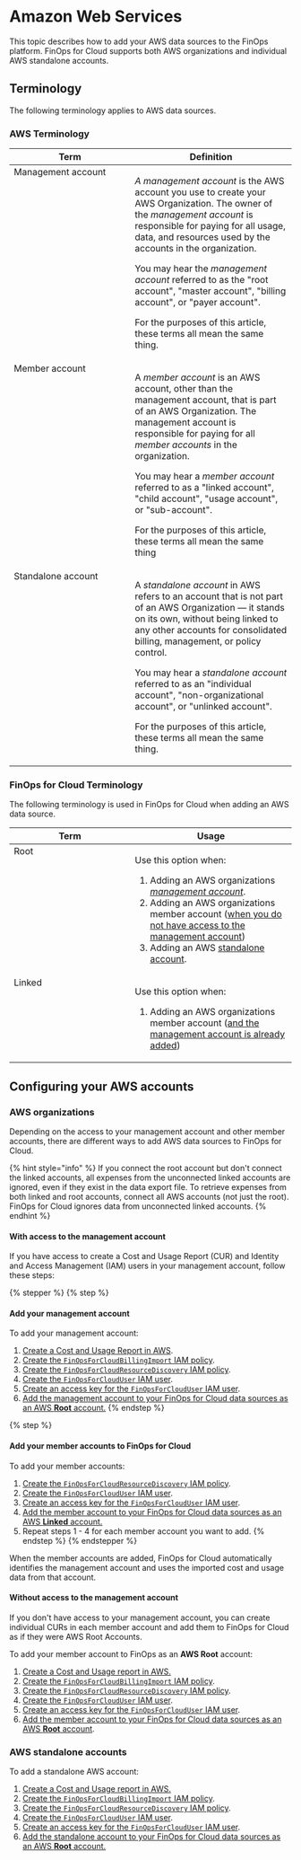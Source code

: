 # Amazon Web Services

This topic describes how to add your AWS data sources to the FinOps platform. FinOps for Cloud supports both AWS organizations and individual AWS standalone accounts.&#x20;

## Terminology

The following terminology applies to AWS data sources.

### AWS Terminology

<table><thead><tr><th width="200" valign="top">Term</th><th valign="top">Definition</th></tr></thead><tbody><tr><td valign="top">Management account</td><td valign="top"><p><em>A management account</em> is the AWS account you use to create your AWS Organization. The owner of the <em>management account</em> is responsible for paying for all usage, data, and resources used by the accounts in the organization.</p><p></p><p>You may hear the <em>management account</em> referred to as the "root account", "master account", "billing account", or "payer account".</p><p></p><p>For the purposes of this article, these terms all mean the same thing.</p></td></tr><tr><td valign="top">Member account</td><td valign="top"><p>A <em>member account</em> is an AWS account, other than the management account, that is part of an AWS Organization. The management account is responsible for paying for all <em>member accounts</em> in the organization.</p><p></p><p>You may hear a <em>member account</em> referred to as a "linked account", "child account", "usage account", or "sub-account".</p><p></p><p>For the purposes of this article, these terms all mean the same thing</p></td></tr><tr><td valign="top">Standalone account</td><td valign="top"><p>A <em>standalone account</em> in AWS refers to an account that is not part of an AWS Organization — it stands on its own, without being linked to any other accounts for consolidated billing, management, or policy control.</p><p></p><p>You may hear a <em>standalone account</em> referred to as an "individual account", "non-organizational account", or "unlinked account".</p><p></p><p>For the purposes of this article, these terms all mean the same thing.</p></td></tr></tbody></table>

### FinOps for Cloud Terminology <a href="#aws-organizations" id="aws-organizations"></a>

The following terminology is used in FinOps for Cloud when adding an AWS data source.

<table><thead><tr><th width="200" valign="top">Term</th><th valign="top">Usage</th></tr></thead><tbody><tr><td valign="top">Root</td><td valign="top"><p>Use this option when:</p><ol><li>Adding an AWS organizations <a href="./#with-access-to-the-management-account"><em>management account</em></a>.</li><li>Adding an AWS organizations member account (<a href="./#without-access-to-the-management-account">when you do not have access to the management account</a>)</li><li>Adding an AWS <a href="./#aws-standalone-accounts">standalone account</a>.</li></ol></td></tr><tr><td valign="top">Linked</td><td valign="top"><p>Use this option when:</p><ol><li>Adding an AWS organizations member account (<a href="./#with-access-to-the-management-account">and the management account is already added</a>)</li></ol></td></tr></tbody></table>

## Configuring your AWS accounts <a href="#aws-organizations" id="aws-organizations"></a>

### AWS organizations <a href="#aws-organizations" id="aws-organizations"></a>

Depending on the access to your management account and other member accounts, there are different ways to add AWS data sources to FinOps for Cloud.&#x20;

{% hint style="info" %}
If you connect the root account but don't connect the linked accounts, all expenses from the unconnected linked accounts are ignored, even if they exist in the data export file. To retrieve expenses from both linked and root accounts, connect all AWS accounts (not just the root). FinOps for Cloud ignores data from unconnected linked accounts.
{% endhint %}

#### With access to the management account <a href="#with-access-to-the-management-account" id="with-access-to-the-management-account"></a>

If you have access to create a Cost and Usage Report (CUR) and Identity and Access Management (IAM) users in your management account, follow these steps:

{% stepper %}
{% step %}
#### Add your management account <a href="#add-your-management-account" id="add-your-management-account"></a>

To add your management account:

1. [Create a Cost and Usage Report in AWS](create-cost-and-usage-reports.md).
2. [Create the `FinOpsForCloudBillingImport` ](configure-aws-access.md#create-a-policy-for-billing-imports)[IAM policy](configure-aws-access.md#create-a-policy-for-billing-imports).
3. [Create the `FinOpsForCloudResourceDiscovery` IAM policy](configure-aws-access.md#creating-a-policy-for-resource-discovery).
4. [Create the `FinOpsForCloudUser` IAM user](configure-aws-access.md#create-a-user-for-finops-for-cloud).
5. [Create an access key for the `FinOpsForCloudUser` IAM user](configure-aws-access.md#create-an-access-key-for-finops-for-cloud).
6. [Add the management account to your FinOps for Cloud data sources as an AWS **Root** account.](../../../finops-for-cloud/getting-started/data-sources.md)&#x20;
{% endstep %}

{% step %}
#### Add your member accounts to FinOps for Cloud <a href="#add-your-member-accounts" id="add-your-member-accounts"></a>

To add your member accounts:

1. [Create the `FinOpsForCloudResourceDiscovery` IAM policy](configure-aws-access.md#creating-a-policy-for-resource-discovery).
2. [Create the `FinOpsForCloudUser` IAM user](configure-aws-access.md#create-a-user-for-finops-for-cloud).
3. [Create an access key for the `FinOpsForCloudUser` IAM user](configure-aws-access.md#create-an-access-key-for-finops-for-cloud).
4. [Add the member account to your FinOps for Cloud data sources as an AWS **Linked** account. ](../../../finops-for-cloud/getting-started/data-sources.md)
5. Repeat steps 1 - 4 for each member account you want to add.
{% endstep %}
{% endstepper %}

When the member accounts are added, FinOps for Cloud automatically identifies the management account and uses the imported cost and usage data from that account.

#### Without access to the management account <a href="#without-access-to-the-management-account" id="without-access-to-the-management-account"></a>

If you don't have access to your management account, you can create individual CURs in each member account and add them to FinOps for Cloud as if they were AWS Root Accounts.

To add your member account to FinOps as an **AWS Root** account:

1. [Create a Cost and Usage report in AWS.](create-cost-and-usage-reports.md)
2. [Create the `FinOpsForCloudBillingImport` IAM policy](configure-aws-access.md#create-a-policy-for-billing-imports).
3. [Create the `FinOpsForCloudResourceDiscovery` IAM policy](configure-aws-access.md#creating-a-policy-for-resource-discovery).
4. [Create the `FinOpsForCloudUser` IAM user](configure-aws-access.md#create-a-user-for-finops-for-cloud).
5. [Create an access key for the `FinOpsForCloudUser` IAM user](configure-aws-access.md#create-an-access-key-for-finops-for-cloud).
6. [Add the member account to your FinOps for Cloud data sources as an AWS **Root** account](../../../finops-for-cloud/getting-started/data-sources.md).

### AWS standalone accounts <a href="#aws-standalone-accounts" id="aws-standalone-accounts"></a>

To add a standalone AWS account:

1. [Create a Cost and Usage report in AWS.](create-cost-and-usage-reports.md)
2. [Create the `FinOpsForCloudBillingImport` IAM policy](configure-aws-access.md#create-a-policy-for-billing-imports).
3. [Create the `FinOpsForCloudResourceDiscovery` IAM policy](configure-aws-access.md#creating-a-policy-for-resource-discovery).
4. [Create the `FinOpsForCloudUser` IAM user](configure-aws-access.md#create-a-user-for-finops-for-cloud).
5. [Create an access key for the `FinOpsForCloudUser` IAM user](configure-aws-access.md#create-an-access-key-for-finops-for-cloud).
6. [Add the standalone account to your FinOps for Cloud data sources as an AWS **Root** account.](../../../finops-for-cloud/getting-started/data-sources.md)
